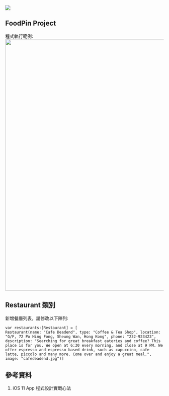 <img src="https://www.ncnu.edu.tw/ncnuweb/units/share/%E5%85%A8%E6%A0%A1%E5%85%B1%E7%94%A8/web_material/images/banner/banner_2.gif">

## FoodPin Project

程式執行範例:
<img src="https://github.com/kamiry/FoodPin/blob/master/restaurant_demo.png" width=800>
<!-- ![程式執行範例](restaurant_demo.png) -->

## Restaurant 類別

新增餐廳列表，請修改以下陣列:

    var restaurants:[Restaurant] = [
    Restaurant(name: "Cafe Deadend", type: "Coffee & Tea Shop", location: "G/F, 72 Po Hing Fong, Sheung Wan, Hong Kong", phone: "232-923423", 
    description: "Searching for great breakfast eateries and coffee? This place is for you. We open at 6:30 every morning, and close at 9 PM. We offer espresso and espresso based drink, such as capuccino, cafe latte, piccolo and many more. Come over and enjoy a great meal.",
    image: "cafedeadend.jpg”)] 
    
## 參考資料
1. iOS 11 App 程式設計實戰心法

     
